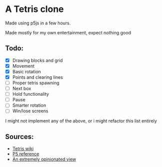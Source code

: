 # A Tetris clone
Made using p5js in a few hours.

Made mostly for my own entertainment, expect nothing good

## Todo:
- [x] Drawing blocks and grid
- [x] Movement
- [x] Basic rotation
- [x] Points and clearing lines
- [ ] Proper tetris spawning
- [ ] Next box
- [ ] Hold functionality
- [ ] Pause
- [ ] Smarter rotation
- [ ] Win/lose screens

I might not implement any of the above, or i might refactor this list entirely

## Sources:
- [Tetris wiki](https://tetris.fandom.com/wiki/SRS?file=SRS-pieces.png)  
- [P5 reference](https://p5js.org/reference/)
- [An extremely opinionated view](https://github.com/mrcpj1998)
